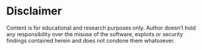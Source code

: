 
# Disclaimer
Content is for educational and research purposes only. Author doesn’t hold any responsibility over the misuse of the software, exploits or security findings contained herein and does not condone them whatsoever.
